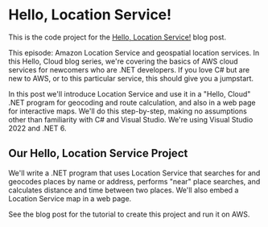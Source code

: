 # Hello, Location Service!

This is the code project for the [Hello, Location Service!](https://davidpallmann.hashnode.dev/hello-location-service) blog post.

This episode: Amazon Location Service and geospatial location services. In this Hello, Cloud blog series, we're covering the basics of AWS cloud services for newcomers who are .NET developers. If you love C# but are new to AWS, or to this particular service, this should give you a jumpstart.

In this post we'll introduce Location Service and use it in a "Hello, Cloud" .NET program for geocoding and route calculation, and also in a web page for interactive maps. We'll do this step-by-step, making no assumptions other than familiarity with C# and Visual Studio. We're using Visual Studio 2022 and .NET 6.

## Our Hello, Location Service Project

We'll write a .NET program that uses Location Service that searches for and geocodes places by name or address, performs "near" place searches, and calculates distance and time between two places. We'll also embed a Location Service map in a web page.

See the blog post for the tutorial to create this project and run it on AWS.

